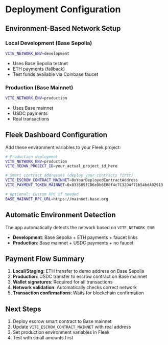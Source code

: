 # Deployment Configuration

## Environment-Based Network Setup

### Local Development (Base Sepolia)
```bash
VITE_NETWORK_ENV=development
```
- Uses Base Sepolia testnet
- ETH payments (fallback)
- Test funds available via Coinbase faucet

### Production (Base Mainnet)
```bash
VITE_NETWORK_ENV=production  
```
- Uses Base mainnet
- USDC payments
- Real transactions

## Fleek Dashboard Configuration

Add these environment variables to your Fleek project:

```bash
# Production deployment
VITE_NETWORK_ENV=production
VITE_REOWN_PROJECT_ID=your_actual_project_id_here

# Smart contract addresses (deploy your contracts first)
VITE_ESCROW_CONTRACT_MAINNET=0xYourDeployedContractAddress
VITE_PAYMENT_TOKEN_MAINNET=0x833589fCD6eDb6E08f4c7C32D4f71b54bdA02913

# Optional: Custom RPC if needed
BASE_MAINNET_RPC_URL=https://mainnet.base.org
```

## Automatic Environment Detection

The app automatically detects the network based on `VITE_NETWORK_ENV`:

- **Development**: Base Sepolia + ETH payments + faucet links
- **Production**: Base mainnet + USDC payments + no faucet

## Payment Flow Summary

1. **Local/Staging**: ETH transfer to demo address on Base Sepolia
2. **Production**: USDC transfer to escrow contract on Base mainnet
3. **Wallet signatures**: Required for all transactions
4. **Network validation**: Automatically checks correct network
5. **Transaction confirmations**: Waits for blockchain confirmation

## Next Steps

1. Deploy escrow smart contract to Base mainnet
2. Update `VITE_ESCROW_CONTRACT_MAINNET` with real address
3. Set production environment variables in Fleek
4. Test with small amounts first